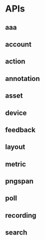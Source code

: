 # APIs

## aaa



## account

## action

## annotation

## asset

## device

## feedback

## layout

## metric

## pngspan

## poll

## recording

## search